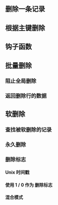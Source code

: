 ## 删除一条记录

## 根据主键删除

## 钩子函数

## 批量删除

### 阻止全局删除

### 返回删除行的数据

## 软删除

### 查找被软删除的记录

### 永久删除

### 删除标志

#### Unix 时间戳

#### 使用 1 / 0 作为 删除标志

#### 混合模式